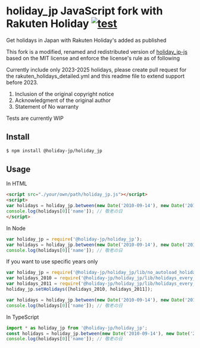 # holiday_jp JavaScript fork with Rakuten Holiday [![test](https://github.com/holiday-jp/holiday_jp-js/workflows/test/badge.svg)](https://github.com/holiday-jp/holiday_jp-js/actions)

Get holidays in Japan with Rakuten Holiday's added as published

This fork is a modified, renamed and redistributed version of [holiday_jp-js](https://github.com/holiday-jp/holiday_jp-js) based on the MIT license and enforce the license's rule as of following

Currently include only 2023-2025 holidays, please create pull request for the rakuten_holidays_detailed.yml and this readme file to extend support before 2023.

1. Inclusion of the original copyright notice
2. Acknowledgment of the original author
3. Statement of No warranty

Tests are currently WIP

## Install

```sh
$ npm install @holiday-jp/holiday_jp
```

## Usage

In HTML

```html
<script src="./your/own/path/holiday_jp.js"></script>
<script>
var holidays = holiday_jp.between(new Date('2010-09-14'), new Date('2010-09-21'));
console.log(holidays[0]['name']); // 敬老の日
</script>
```

In Node

```javascript
var holiday_jp = require('@holiday-jp/holiday_jp');
var holidays = holiday_jp.between(new Date('2010-09-14'), new Date('2010-09-21'));
console.log(holidays[0]['name']); // 敬老の日
```

If you want to use specific years only

```javascript
var holiday_jp = require('@holiday-jp/holiday_jp/lib/no_autoload_holidays');
var holidays_2010 = require('@holiday-jp/holiday_jp/lib/holidays_every_year/2010');
var holidays_2011 = require('@holiday-jp/holiday_jp/lib/holidays_every_year/2011');
holiday_jp.setHolidays([holidays_2010, holidays_2011]);

var holidays = holiday_jp.between(new Date('2010-09-14'), new Date('2010-09-21'));
console.log(holidays[0]['name']); // 敬老の日
```

In TypeScript

```typescript
import * as holiday_jp from '@holiday-jp/holiday_jp';
const holidays = holiday_jp.between(new Date('2010-09-14'), new Date('2010-09-21'));
console.log(holidays[0]['name']); // 敬老の日
```
